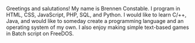 Greetings and salutations! My name is Brennen Constable. I program in HTML, CSS, JavaScript, PHP, SQL, and Python. I would like to learn C/++, Java, and would like to someday create a programming language and an operating system of my own. I also enjoy making simple text-based games in Batch script on FreeDOS.

<!---
DrKilobyte/DrKilobyte is a ✨ special ✨ repository because its `README.md` (this file) appears on your GitHub profile.
You can click the Preview link to take a look at your changes.
--->
